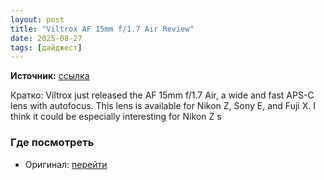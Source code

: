 ```yaml
---
layout: post
title: "Viltrox AF 15mm f/1.7 Air Review"
date: 2025-08-27
tags: [дайджест]
---
```


**Источник:** [ссылка](https://photographylife.com/reviews/viltrox-af-15mm-f1-7-air)

Кратко: Viltrox just released the AF 15mm f/1.7 Air, a wide and fast APS-C lens with autofocus. This lens is available for Nikon Z, Sony E, and Fuji X. I think it could be especially interesting for Nikon Z s

### Где посмотреть
- Оригинал: [перейти]({link})
